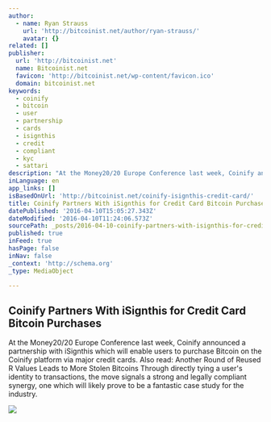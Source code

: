 ```yaml
---
author:
  - name: Ryan Strauss
    url: 'http://bitcoinist.net/author/ryan-strauss/'
    avatar: {}
related: []
publisher:
  url: 'http://bitcoinist.net'
  name: Bitcoinist.net
  favicon: 'http://bitcoinist.net/wp-content/favicon.ico'
  domain: bitcoinist.net
keywords:
  - coinify
  - bitcoin
  - user
  - partnership
  - cards
  - isignthis
  - credit
  - compliant
  - kyc
  - sattari
description: "At the Money20/20 Europe Conference last week, Coinify announced a partnership with iSignthis which will enable users to purchase Bitcoin on the Coinify platform via major credit cards. Also read: Another Round of Reused R Values Leads to More Stolen Bitcoins Through directly tying a user's identity to transactions, the move signals a strong and legally compliant synergy, one which will likely prove to be a fantastic case study for the industry."
inLanguage: en
app_links: []
isBasedOnUrl: 'http://bitcoinist.net/coinify-isignthis-credit-card/'
title: Coinify Partners With iSignthis for Credit Card Bitcoin Purchases
datePublished: '2016-04-10T15:05:27.343Z'
dateModified: '2016-04-10T11:24:06.573Z'
sourcePath: _posts/2016-04-10-coinify-partners-with-isignthis-for-credit-card-bitcoin-purc.md
published: true
inFeed: true
hasPage: false
inNav: false
_context: 'http://schema.org'
_type: MediaObject

---
```

<article style=""><h1>Coinify Partners With iSignthis for Credit Card Bitcoin Purchases</h1><p>At the Money20/20 Europe Conference last week, Coinify announced a partnership with iSignthis which will enable users to purchase Bitcoin on the Coinify platform via major credit cards. Also read: Another Round of Reused R Values Leads to More Stolen Bitcoins Through directly tying a user's identity to transactions, the move signals a strong and legally compliant synergy, one which will likely prove to be a fantastic case study for the industry.</p><img src="http://bitcoinist.net/wp-content/uploads/2016/04/coinify-cover.png" /></article>